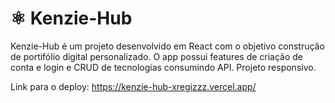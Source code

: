 # :atom_symbol: Kenzie-Hub
Kenzie-Hub é um projeto desenvolvido em React com o objetivo construção de portifólio digital personalizado.
O app possui features de criação de conta e login e CRUD de tecnologias consumindo API. Projeto responsivo.

Link para o deploy: https://kenzie-hub-xregizzz.vercel.app/
